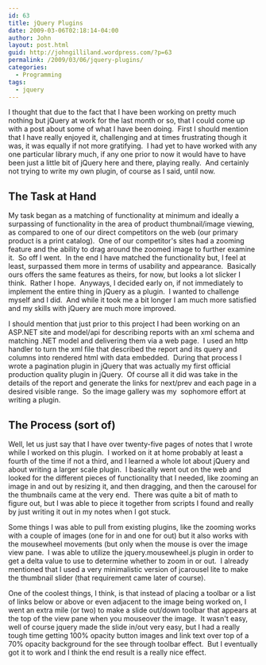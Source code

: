 ```yaml
---
id: 63
title: jQuery Plugins
date: 2009-03-06T02:18:14-04:00
author: John
layout: post.html
guid: http://johngilliland.wordpress.com/?p=63
permalink: /2009/03/06/jquery-plugins/
categories:
  - Programming
tags:
  - jquery
---
```

I thought that due to the fact that I have been working on pretty much nothing but jQuery at work for the last month or so, that I could come up with a post about some of what I have been doing.  First I should mention that I have really enjoyed it, challenging and at times frustrating though it was, it was equally if not more gratifying.  I had yet to have worked with any one particular library much, if any one prior to now it would have to have been just a little bit of jQuery here and there, playing really.  And certainly not trying to write my own plugin, of course as I said, until now.
<h2>The Task at Hand</h2>
My task began as a matching of functionality at minimum and ideally a surpassing of functionality in the area of product thumbnail/image viewing, as compared to one of our direct competitors on the web (our primary product is a print catalog).  One of our competitor's sites had a zooming feature and the ability to drag around the zoomed image to further examine it.  So off I went.  In the end I have matched the functionality but, I feel at least, surpassed them more in terms of usability and appearance.  Basically ours offers the same features as theirs, for now, but looks a lot slicker I think.  Rather I hope.  Anyways, I decided early on, if not immediately to implement the entire thing in jQuery as a plugin.  I wanted to challenge myself and I did.  And while it took me a bit longer I am much more satisfied and my skills with jQuery are much more improved.  

I should mention that just prior to this project I had been working on an ASP.NET site and model/api for describing reports with an xml schema and matching .NET model and delivering them via a web page.  I used an http handler to turn the xml file that described the report and its query and columns into rendered html with data embedded.  During that process I wrote a pagination plugin in jQuery that was actually my first official production quality plugin in jQuery.  Of course all it did was take in the details of the report and generate the links for next/prev and each page in a desired visible range.  So the image gallery was my  sophomore effort at writing a plugin.
<h2>The Process (sort of)</h2>
Well, let us just say that I have over twenty-five pages of notes that I wrote while I worked on this plugin.  I worked on it at home probably at least a fourth of the time if not a third, and I learned a whole lot about jQuery and about writing a larger scale plugin.  I basically went out on the web and looked for the different pieces of functionality that I needed, like zooming an image in and out by resizing it, and then dragging, and then the carousel for the thumbnails came at the very end.  There was quite a bit of math to figure out, but I was able to piece it together from scripts I found and really by just writing it out in my notes when I got stuck. 

Some things I was able to pull from existing plugins, like the zooming works with a couple of images (one for in and one for out) but it also works with the mousewheel movements (but only when the mouse is over the image view pane.  I was able to utilize the jquery.mousewheel.js plugin in order to get a delta value to use to determine whether to zoom in or out.  I already mentioned that I used a very minimalistic version of jcarousel lite to make the thumbnail slider (that requirement came later of course).  

One of the coolest things, I think, is that instead of placing a toolbar or a list of links below or above or even adjacent to the image being worked on, I went an extra mile (or two) to make a slide out/down toolbar that appears at the top of the view pane when you mouseover the image.  It wasn't easy, well of course jquery made the slide in/out very easy, but I had a really tough time getting 100% opacity button images and link text over top of a 70% opacity background for the see through toolbar effect.  But I eventually got it to work and I think the end result is a really nice effect.
